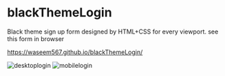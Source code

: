 # blackThemeLogin
Black theme sign up form designed by HTML+CSS for every viewport.
see this form in browser

https://waseem567.github.io/blackThemeLogin/

![desktoplogin](https://user-images.githubusercontent.com/90834559/134807006-a954e793-4fe1-4fb6-bdc4-d54dcfba22b3.png)
![mobilelogin](https://user-images.githubusercontent.com/90834559/134807010-5789a7cf-e6ee-46a4-a852-f32e1351ca09.png)
